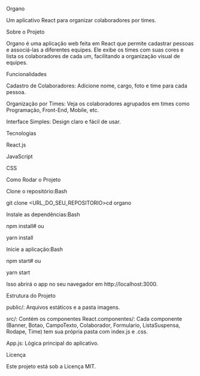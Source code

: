 Organo

Um aplicativo React para organizar colaboradores por times.

Sobre o Projeto

Organo é uma aplicação web feita em React que permite cadastrar pessoas e associá-las a diferentes equipes. Ele exibe os times com suas cores e lista os colaboradores de cada um, facilitando a organização visual de equipes.

Funcionalidades

Cadastro de Colaboradores: Adicione nome, cargo, foto e time para cada pessoa.

Organização por Times: Veja os colaboradores agrupados em times como Programação, Front-End, Mobile, etc.

Interface Simples: Design claro e fácil de usar.

Tecnologias

React.js

JavaScript

CSS

Como Rodar o Projeto

Clone o repositório:Bash



git clone <URL_DO_SEU_REPOSITORIO>cd organo

Instale as dependências:Bash



npm install# ou

yarn install

Inicie a aplicação:Bash



npm start# ou

yarn start



Isso abrirá o app no seu navegador em http://localhost:3000.

Estrutura do Projeto

public/: Arquivos estáticos e a pasta imagens.

src/: Contém os componentes React.componentes/: Cada componente (Banner, Botao, CampoTexto, Colaborador, Formulario, ListaSuspensa, Rodape, Time) tem sua própria pasta com index.js e .css.

App.js: Lógica principal do aplicativo.

Licença

Este projeto está sob a Licença MIT.

